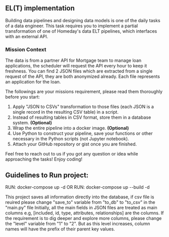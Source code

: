 ## EL(T) implementation

Building data pipelines and designing data models is one of the daily tasks of a data engineer.
This task requires you to implement a partial transformation of one of Homeday's data ELT pipelines, which interfaces with an external API.

### Mission Context
The data is from a partner API for Mortgage team to manage loan applications, the scheduler will request the API every hour to keep it freshness.
You can find 2 JSON files which are extracted from a single request of the API, they are both anonymized already. Each file represents an application for the loan. 

The followings are your missions requirement, please read them thoroughly before you start:
1. Apply "JSON to CSVs" transformation to those files (each JSON is a single record in the resulting CSV table) in a script.
2. Instead of resulting tables in CSV format, store them in a database system. **(Optional)**
3. Wrap the entire pipeline into a docker image. **(Optional)**
4. Use Python to construct your pipeline, save your functions or other necessary in the Python scripts (not Jupyter notebook).
5. Attach your GitHub repository or gist once you are finished. 

Feel free to reach out to us if you got any question or idea while approaching the tasks! Enjoy coding!

## Guidelines to Run project:
RUN: docker-compose up -d
OR
RUN: docker-compose up --build -d

This project saves all information directly into the database, if csv file is reuired please change "save_to" variable from "to_db" to "to_csv" in the "main.py" file
Initially, all the main fields in JSON files are treated as main columns e.g, [included, id, type, attributes, relationships] are the columns. If the requirement is to dig deeper and explore more columns, please change the "level" variable from "1" to "2". But as this level increases, column names will have the prefix of their parent key values.
